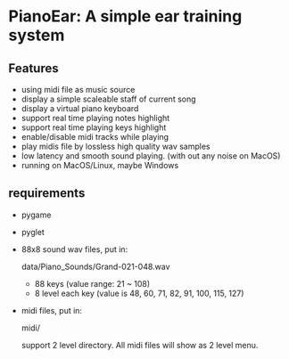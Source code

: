 # PianoEar: A simple ear training system

## Features

* using midi file as music source
* display a simple scaleable staff of current song
* display a virtual piano keyboard
* support real time playing notes highlight
* support real time playing keys highlight
* enable/disable midi tracks while playing
* play midis file by lossless high quality wav samples
* low latency and smooth sound playing. (with out any noise on MacOS)
* running on MacOS/Linux, maybe Windows

## requirements

* pygame
* pyglet
* 88x8 sound wav files, put in:

    data/Piano_Sounds/Grand-021-048.wav

  * 88 keys (value range: 21 ~ 108)
  * 8 level each key (value is 48, 60, 71, 82, 91, 100, 115, 127)

* midi files, put in:

    midi/

  support 2 level directory. All midi files will show as 2 level menu.
